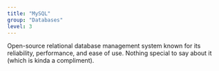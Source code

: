 ```yaml
---
title: "MySQL"
group: "Databases"
level: 3
---
```


Open-source relational database management system known for its reliability, performance, and ease of use. Nothing special to say about it (which is kinda a compliment).
